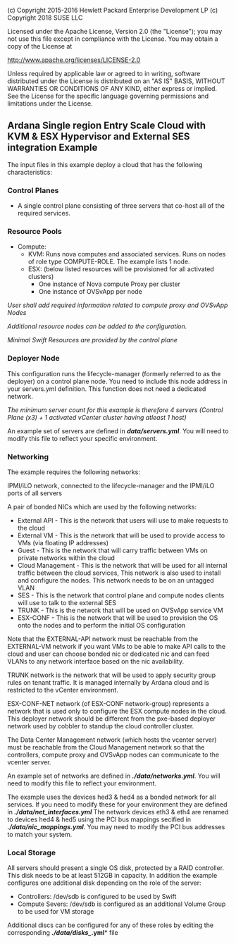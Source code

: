 
(c) Copyright 2015-2016 Hewlett Packard Enterprise Development LP
(c) Copyright 2018 SUSE LLC

Licensed under the Apache License, Version 2.0 (the "License"); you may
not use this file except in compliance with the License. You may obtain
a copy of the License at

http://www.apache.org/licenses/LICENSE-2.0

Unless required by applicable law or agreed to in writing, software
distributed under the License is distributed on an "AS IS" BASIS, WITHOUT
WARRANTIES OR CONDITIONS OF ANY KIND, either express or implied. See the
License for the specific language governing permissions and limitations
under the License.


## Ardana Single region Entry Scale Cloud with KVM & ESX Hypervisor and External SES integration Example ##

The input files in this example deploy a cloud that has the following characteristics:


### Control Planes ###

- A single control plane consisting of three servers that co-host all of the required services.

### Resource Pools ###

- Compute:
    - KVM: Runs nova computes and associated services. Runs on nodes of role type COMPUTE-ROLE. The example lists 1 node.
    - ESX: (below listed resources will be provisioned for all activated clusters)
        - One instance of Nova compute Proxy per cluster
        - One instance of OVSvApp per node

*User shall add required information related to compute proxy and OVSvApp Nodes*

*Additional resource nodes can be added to the configuration.*

*Minimal Swift Resources are provided by the control plane*

### Deployer Node ###


This configuration runs the lifecycle-manager (formerly referred to as the deployer) on a control plane node.
You need to include this node address in your servers.yml definition. This function does not need a dedicated network.

*The minimum server count for this example is therefore 4 servers (Control Plane (x3) + 1 activated vCenter cluster having atleast 1 host)*

An example set of servers are defined in ***data/servers.yml***.   You will need to modify this file to reflect your specific environment.


### Networking ###

The example requires the following networks:

IPMI/iLO network, connected to the lifecycle-manager and the IPMI/iLO ports of all servers

A pair of bonded NICs which are used by the following networks:

- External API - This is the network that users will use to make requests to the cloud
- External VM - This is the network that will be used to provide access to VMs (via floating IP addresses)
- Guest - This is the network that will carry traffic between VMs on private networks within the cloud
- Cloud Management - This is the network that will be used for all internal traffic between the cloud services, This network is also
used to install and configure the nodes. This network needs to be on an untagged VLAN
- SES - This is the network that control plane and compute nodes clients will use to talk to the external SES
- TRUNK - This is the network that will be used on OVSvApp service VM
- ESX-CONF - This is the network that will be used to provision the OS onto the nodes and to perform the initial OS configuration

Note that the EXTERNAL-API network must be reachable from the EXTERNAL-VM network if you want VMs to be able to make API calls to the cloud
and user can choose bonded nic or dedicated nic and can feed VLANs to any network interface based on the nic availability.

TRUNK network is the network that will be used to apply security group rules on tenant traffic. It is managed internally by Ardana cloud and
is restricted to the vCenter environment.

ESX-CONF-NET network (of ESX-CONF network-group) represents a network that is used only to configure the ESX compute nodes in the cloud.  This deployer network should be different from the pxe-based deployer network used by cobbler to standup the cloud controller cluster.

The Data Center Management network (which hosts the vcenter server) must be reachable from the Cloud Management network so that the controllers,
compute proxy and OVSvApp nodes can communicate to the vcenter server.

An example set of networks are defined in ***./data/networks.yml***.    You will need to modify this file to reflect your environment.

The example uses the devices hed3 & hed4 as a bonded network for all services.   If you need to modify these
for your environment they are defined in ***./data/net_interfaces.yml*** The network devices eth3 & eth4 are renamed to devices hed4 & hed5 using the PCI bus mappings secified in  ***./data/nic_mappings.yml***. You may need to modify the PCI bus addresses to match your system.

### Local Storage ###

All servers should present a single OS disk, protected by a RAID controller. This disk needs to be at least 512GB in capacity.   In addition the example configures one additional disk depending on the role of the server:

- Controllers:  /dev/sdb is configured to be used by Swift
- Compute Severs:  /dev/sdb is configured as an additional Volume Group to be used for VM storage

Additional discs can be configured for any of these roles by editing the corresponding ***./data/disks_*.yml*** file

